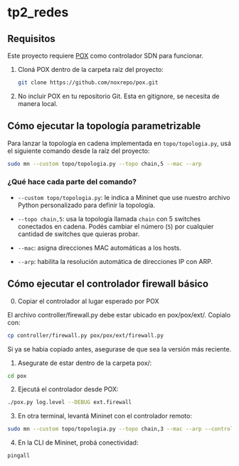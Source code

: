 # tp2_redes

## Requisitos

Este proyecto requiere [POX](https://github.com/noxrepo/pox) como controlador SDN para funcionar.

1. Cloná POX dentro de la carpeta raíz del proyecto:

   ```bash
   git clone https://github.com/noxrepo/pox.git

2. No incluir POX en tu repositorio Git. Esta en gitignore, se necesita de manera local.

## Cómo ejecutar la topología parametrizable

Para lanzar la topología en cadena implementada en `topo/topologia.py`, usá el siguiente comando desde la raíz del proyecto:

```bash
sudo mn --custom topo/topologia.py --topo chain,5 --mac --arp
```

### ¿Qué hace cada parte del comando?

- `--custom topo/topologia.py`: le indica a Mininet que use nuestro archivo Python personalizado para definir la topología.

- `--topo chain,5`: usa la topología llamada `chain` con 5 switches conectados en cadena. Podés cambiar el número (`5`) por cualquier cantidad de switches que quieras probar.

- `--mac`: asigna direcciones MAC automáticas a los hosts.

- `--arp`: habilita la resolución automática de direcciones IP con ARP.

## Cómo ejecutar el controlador firewall básico

0. Copiar el controlador al lugar esperado por POX

El archivo controller/firewall.py debe estar ubicado en pox/pox/ext/. Copialo con:

```bash
cp controller/firewall.py pox/pox/ext/firewall.py
```
Si ya se habia copiado antes, asegurase de que sea la versión más reciente.

1. Asegurate de estar dentro de la carpeta pox/:

```bash
cd pox
```
2. Ejecutá el controlador desde POX:

```bash
./pox.py log.level --DEBUG ext.firewall
```

3. En otra terminal, levantá Mininet con el controlador remoto:

```bash
sudo mn --custom topo/topologia.py --topo chain,3 --mac --arp --controller=remote
```

4. En la CLI de Mininet, probá conectividad:

```bash
pingall
```